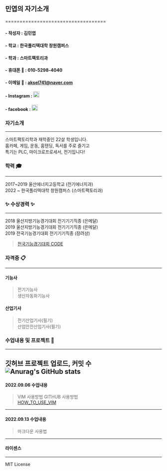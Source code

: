 

## 민엽의 자기소개
===================================

#### - 작성자 : 김민엽
#### - 학교  : 한국폴리텍대학 창원캠퍼스
#### - 학과   : 스마트팩토리과

#### - 휴대폰 :iphone:       : 010-5298-4040
#### - 이메일 :e-mail:       : aksel741@naver.com
#### - Instagram     : [<img src = "https://ifh.cc/g/K3kPv4.jpg" width="20" height = "20">](https://www.instagram.com/yeob_4040)
#### - facebook     : [<img src = "https://ifh.cc/g/z5rz9K.png" width="20" height = "20">](https://www.facebook.com/minyoeb)

### 자기소개 
---------------------------------------
스마트팩토리학과 재학중인 22살 학생입니다.  
홈카페, 게임, 운동, 홈텐딩, 독서를 주로 즐기고   
특기는 PLC, 마이크로프로세서, 전기입니다!   

### 학력 :mortar_board:
---------------------------------------
2017~2019 울산에너지고등학교 (전기에너지과)  
2022 ~    한국폴리텍대학 창원캠퍼스 (스마트팩토리과)  

### :sparkles: 수상경력 :sparkles:
---------------------------------------
2018 울산지방기능경기대회 전기기기직종 (은메달)  
2019 울산지방기능경기대회 전기기기직종 (은메달)  
2019 전국기능경기대회     전기기기직종 (장려상)  
>[전국기능경기대회 CODE](https://github.com/minnyeob/2019gwangjo/blob/main/text)

### 자격증 :clipboard:
---------------------------------------
#### 기능사
>전기기능사  
>생산자동화기능사  

#### 산업기사
>전기산업기사(필기)  
>산업안전산업기사(필기)  


### 수업내용 및 프로젝트 :file_folder: 
---------------------------------------
깃허브 프로젝트 업로드, 커밋 수     
![Anurag's GitHub stats](https://github-readme-stats.vercel.app/api?username=anuraghazra&theme=dark&show_icons=true)
--------------------

#### 2022.09.06 수업내용
>VIM 사용방법
>GITHUB 사용방법  
>[HOW_TO_USE_VIM](https://github.com/minnyeob/vshome/blob/master/class220906.py)
--------------------

#### 2022.09.13 수업내용
>마크다운 사용법
--------------------












#### 라이센스
---------------------------------------
MIT License